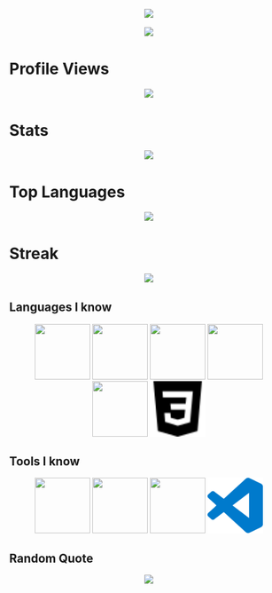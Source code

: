 <p align="center"> <img src="https://readme-typing-svg.demolab.com/?lines=Hello+World!;&color=C1CB12&size=40&center=true&repeat=false" />
<p align="center"> <img src="https://readme-typing-svg.demolab.com/?lines=~(˘▾˘~);(~˘▾˘)~ &color=00FFFF&size=40&center=true&duration=500" />

# Profile Views
<p align="center"> <img src="https://profile-counter.glitch.me/fordpiu/count.svg" />

# Stats
<p align="center"> <img src="https://github-readme-stats.vercel.app/api?username=fordpiu&show_icons=true&theme=highcontrast" />

# Top Languages
<p align="center"> <img src="https://github-readme-stats.vercel.app/api/top-langs/?username=fordpiu&layout=compact&theme=highcontrast" />

# Streak
<p align="center"> <img src="https://streak-stats.demolab.com/?user=fordpiu&background=000000&border=FFFFFF&stroke=FFFFF&ring=C1CB12&fire=00FFFF&currStreakNum=FFFFFF&sideNums=FFFFFF&sideLabels=FFFFFF&currStreakLabel=FFFFFF" />

## Languages I know
<p align="center">
<img src="https://github.com/simple-icons/simple-icons/blob/develop/icons/cplusplus.svg" width=100px height=100px></img>
<img src="https://github.com/simple-icons/simple-icons/blob/develop/icons/csharp.svg" width=100px height=100px></img>
<img src="https://github.com/simple-icons/simple-icons/blob/develop/icons/lua.svg" width=100px height=100px></img>
<img src="https://github.com/simple-icons/simple-icons/blob/develop/icons/nodedotjs.svg" width=100px height=100px></img>
<img src="https://github.com/simple-icons/simple-icons/blob/develop/icons/html5.svg" width=100px height=100px></img>
<img src="https://github.com/simple-icons/simple-icons/blob/develop/icons/css3.svg" width=100px height=100px></img>

## Tools I know
<p align="center">
<img src="https://github.com/simple-icons/simple-icons/blob/develop/icons/unrealengine.svg" width=100px height=100px></img>
<img src="https://github.com/simple-icons/simple-icons/blob/develop/icons/unity.svg" width=100px height=100px></img>
<img src="https://github.com/simple-icons/simple-icons/blob/develop/icons/visualstudio.svg" width=100px height=100px></img>
<img src="https://github.com/simple-icons/simple-icons/blob/develop/icons/visualstudiocode.svg" width=100px height=100px></img>

## Random Quote
<p align="center"> <img src="https://quotes-github-readme.vercel.app/api?type=horizontal&theme=monokai" />
